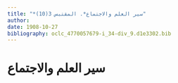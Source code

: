 ```yaml
---
title: "*سير العلم والاجتماع*. المقتبس 3(10)"
author: 
date: 1908-10-27
bibliography: oclc_4770057679-i_34-div_9.d1e3302.bib
---
```




#  سير العلم والاجتماع 

